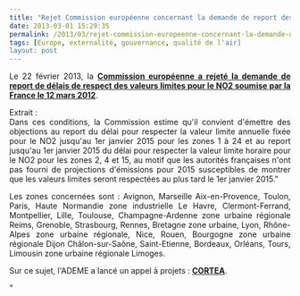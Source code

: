```yaml
---
title: "Rejet Commission européenne concernant la demande de report des délais NO2"
date: 2013-03-01 15:29:35
permalink: /2013/03/rejet-commission-europeenne-concernant-la-demande-de-report-des-delais-no2.html
tags: [Europe, externalité, gouvernance, qualité de l'air]
layout: post
---
```


<p style="text-align: justify">Le 22 février 2013, la <strong><a href="http://ec.europa.eu/environment/air/quality/legislation/pdf/NO2_FR_FR.pdf" target="_blank">Commission européenne a rejeté la demande de report de délais de respect des valeurs limites pour le NO2 soumise par la France le 12 mars 2012</a></strong>.</p> <p style="text-align: justify">Extrait : <br />Dans ces conditions, la Commission estime qu'il convient d'émettre des objections au report du délai pour respecter la valeur limite annuelle fixée pour le NO2 jusqu'au 1er janvier 2015 pour les zones 1 à 24 et au report jusqu'au 1er janvier 2015 du délai pour respecter la valeur limite horaire pour le NO2 pour les zones 2, 4 et 15, au motif que les autorités françaises n'ont pas fourni de projections d'émissions pour 2015 susceptibles de montrer que les valeurs limites seront respectées au plus tard le 1er janvier 2015."</p> <p style="text-align: justify">Les zones concernées sont : Avignon, Marseille Aix-en-Provence, Toulon, Paris, Haute Normandie zone industrielle Le Havre, Clermont-Ferrand, Montpellier, Lille, Toulouse, Champagne-Ardenne zone urbaine régionale Reims, Grenoble, Strasbourg, Rennes, Bretagne zone urbaine, Lyon, Rhône-Alpes zone urbaine régionale, Nice, Rouen, Bourgogne zone urbaine régionale Dijon Châlon-sur-Saône, Saint-Etienne, Bordeaux, Orléans, Tours, Limousin zone urbaine régionale Limoges.</p> <p style="text-align: justify">Sur ce sujet, l'ADEME a lancé un appel à projets : <strong><a href="https://gabrielplassat.github.io/transportsdufutur/2010/10/appel-a-projet-ademe-connaissances-reduction-et-traitement-des-emissions-dans-lair.html" target="_blank">CORTEA</a></strong>.</p>"
